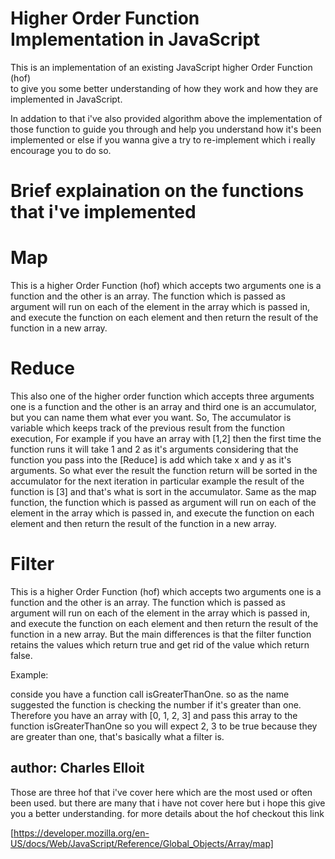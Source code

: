 # Higher Order Function Implementation in JavaScript

This is an implementation of an existing JavaScript higher Order Function (hof)  
to give you some better understanding of how they work and how they are implemented in JavaScript.

In addation to that i've also provided algorithm above the implementation of those function
to guide you through and help you understand how it's been implemented or else if you wanna give a try
to re-implement which i really encourage you to do so.

# Brief explaination on the functions that i've implemented

# Map

This is a higher Order Function (hof) which accepts two arguments one is a function and the other is an array.
The function which is passed as argument will run on each of the element in the array which is passed in, and execute the function on each element and then return the result of the function in a new array.

# Reduce

This also one of the higher order function which accepts three arguments one is a function and the other is an array and third one is an accumulator, but you can name them what ever you want. So,
The accumulator is variable which keeps track of the previous result from the function execution, For example if
you have an array with [1,2] then the first time the function runs it will take 1 and 2 as it's arguments considering that
the function you pass into the [Reduce] is add which take x and y as it's arguments. So what ever the result the function return will be sorted in the accumulator for the next iteration in particular example the result of the function is [3] and that's what is sort in the accumulator.
Same as the map function, the function which is passed as argument will run on each of the element in the array which is passed in, and execute the function on each element and then return the result of the function in a new array.

# Filter

This is a higher Order Function (hof) which accepts two arguments one is a function and the other is an array.
The function which is passed as argument will run on each of the element in the array which is passed in, and execute the function on each element and then return the result of the function in a new array.
But the main differences is that the filter function retains the values which return true and get rid of the value which return false.

Example:

conside you have a function call isGreaterThanOne. so as the name suggested the function is checking the number if it's greater than one.
Therefore you have an array with [0, 1, 2, 3] and pass this array to the function isGreaterThanOne so you will expect
2, 3 to be true because they are greater than one, that's basically what a filter is.

## author: Charles Elloit

Those are three hof that i've cover here which are the most used or often been used.
but there are many that i have not cover here but i hope this give you a better understanding.
for more details about the hof checkout this link

[https://developer.mozilla.org/en-US/docs/Web/JavaScript/Reference/Global_Objects/Array/map]
